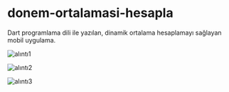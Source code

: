 # donem-ortalamasi-hesapla
Dart programlama dili ile yazılan, dinamik ortalama hesaplamayı sağlayan mobil uygulama.

![alıntı1](https://user-images.githubusercontent.com/82835837/133062647-566e992a-0d56-43af-a4e3-a4dade0e4c0a.png)

![alıntı2](https://user-images.githubusercontent.com/82835837/133062669-8a1e021c-afa5-4662-89bc-43ccd262e129.png)

![alıntı3](https://user-images.githubusercontent.com/82835837/133062682-e34426b7-7f6e-4124-babb-069a136d9e55.png)

